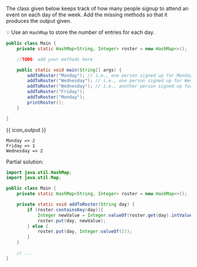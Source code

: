 <panel header="{{ icon_Q }} Weekly roster">
<question>

The class given below keeps track of how many people signup to attend an event on each day of the week. Add the missing methods so that it produces the output given.

:bulb: Use an `HashMap` to store the number of entries for each day.

```java
public class Main {
    private static HashMap<String, Integer> roster = new HashMap<>();

    //TODO: add your methods here

    public static void main(String[] args) {
        addToRoster("Monday"); // i.e., one person signed up for Monday
        addToRoster("Wednesday"); // i.e., one person signed up for Wednesday
        addToRoster("Wednesday"); // i.e., another person signed up for Wednesday
        addToRoster("Friday");
        addToRoster("Monday");
        printRoster();
    }

}
```
{{ icon_output }}
```
Monday => 2
Friday => 1
Wednesday => 2
```

<div slot="hint">

Partial solution:
```java
import java.util.HashMap;
import java.util.Map;

public class Main {
    private static HashMap<String, Integer> roster = new HashMap<>();

    private static void addToRoster(String day) {
        if (roster.containsKey(day)){
            Integer newValue = Integer.valueOf(roster.get(day).intValue() + 1);
            roster.put(day, newValue);
        } else {
            roster.put(day, Integer.valueOf(1));
        }
    }

    // ...
}
```

</div>
</question>
</panel>
